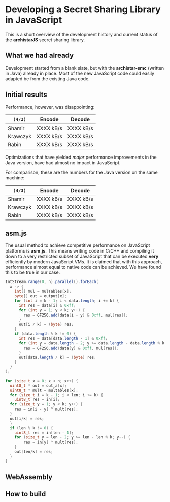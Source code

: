 # Developing a Secret Sharing Library in JavaScript

This is a short overview of the development history and current status of the **archistarJS** secret sharing library.

## What we had already

Development started from a blank slate, but with the **archistar-smc** (written in Java) already in place. Most of the new JavaScript code could easily adapted be from the existing Java code.

## Initial results

Performance, however, was disappointing:

| `(4/3)`  | Encode    | Decode    |
| -------- | --------- | --------- |
| Shamir   | XXXX kB/s | XXXX kB/s |
| Krawczyk | XXXX kB/s | XXXX kB/s |
| Rabin    | XXXX kB/s | XXXX kB/s |

Optimizations that have yielded *major* performance improvements in the Java version, have had almost no impact in JavaScript.

For comparison, these are the numbers for the Java version on the same machine:

| `(4/3)`  | Encode    | Decode    |
| -------- | --------- | --------- |
| Shamir   | XXXX kB/s | XXXX kB/s |
| Krawczyk | XXXX kB/s | XXXX kB/s |
| Rabin    | XXXX kB/s | XXXX kB/s |

## asm.js

The usual method to achieve competitive performance on JavaScript platforms is **asm.js**. This means writing code in C/C++ and compiling it down to a very restricted subset of JavaScript that can be executed **very** efficiently by modern JavaScript VMs. It is claimed that with this approach, performance almost equal to native code can be achieved. We have found this to be true in our case.

```java
IntStream.range(0, n).parallel().forEach(
  x -> {
    int[] mul = mulTables[x];
    byte[] out = output[x];
    for (int i = k - 1; i < data.length; i += k) {
      int res = data[i] & 0xff;
      for (int y = 1; y < k; y++) {
        res = GF256.add(data[i - y] & 0xff, mul[res]);
      }
      out[i / k] = (byte) res;
    }
    if (data.length % k != 0) {
      int res = data[data.length - 1] & 0xff;
      for (int y = data.length - 2; y >= data.length - data.length % k; y--) {
        res = GF256.add(data[y] & 0xff, mul[res]);
      }
      out[data.length / k] = (byte) res;
    }
  }
);
```

```c
for (size_t x = 0; x < n; x++) {
  uint8_t * out = out_a[x];
  uint8_t * mult = multables[x];
  for (size_t i = k - 1; i < len; i += k) {
  	uint8_t res = in[i];
  for (size_t y = 1; y < k; y++) {
  	res = in[i - y] ^ mult[res];
  }
  out[i/k] = res;
  }
  if (len % k != 0) {
  	uint8_t res = in[len - 1];
  	for (size_t y = len - 2; y >= len - len % k; y--) {
  		res = in[y] ^ mult[res];
  	}
  	out[len/k] = res;
  }
}
```

## WebAssembly

## How to build

